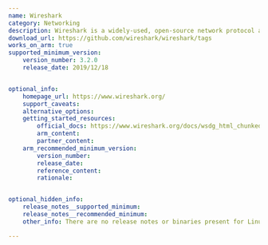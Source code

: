 ```yaml
---
name: Wireshark
category: Networking
description: Wireshark is a widely-used, open-source network protocol analyzer that enables users to capture and inspect network traffic in real-time.
download_url: https://github.com/wireshark/wireshark/tags
works_on_arm: true
supported_minimum_version: 
    version_number: 3.2.0
    release_date: 2019/12/18


optional_info:
    homepage_url: https://www.wireshark.org/
    support_caveats:
    alternative_options: 
    getting_started_resources:
        official_docs: https://www.wireshark.org/docs/wsdg_html_chunked/
        arm_content:
        partner_content:
    arm_recommended_minimum_version:
        version_number:
        release_date:
        reference_content:
        rationale:


optional_hidden_info:
    release_notes__supported_minimum: 
    release_notes__recommended_minimum:
    other_info: There are no release notes or binaries present for Linux/ARM64. Wireshark version 3.2.0 is installed and tested on the Neoverse N1, using steps mentioned in [file](https://github.com/wireshark/wireshark/blob/wireshark-3.2.0/INSTALL).

---
```

